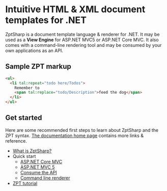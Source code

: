 <div class="homepage">

# Intuitive HTML & XML document templates for .NET

ZptSharp is a document template language & renderer for .NET.
It may be used as a **View Engine** for AS<span>P.N</span>ET MVC5 or AS<span>P.N</span>ET Core MVC.
It also comes with a command-line rendering tool and may be consumed by your own applications as an API.

<section class="sample">

## Sample ZPT markup

```html
<ul>
  <li tal:repeat="todo here/Todos">
    Remember to
    <span tal:replace="todo/Description">feed the dog</span>
  </li>
</ul>
```

</section>

<section class="get_started">

## Get started

Here are some recommended first steps to learn about ZptSharp and the ZPT syntax.
[The documentation home page] contains more links & reference.

* [What is ZptSharp?]
* Quick start
  * [ASP.NET Core MVC]
  * [ASP.NET MVC 5]
  * [Consume the API]
  * [Command line renderer]
* [ZPT tutorial]

[What is ZptSharp?]: articles/WhatIsZptSharp.md
[ASP.NET MVC 5]: articles/QuickStart/Mvc5.md
[ASP.NET Core MVC]: articles/QuickStart/MvcCore.md
[Command line renderer]: articles/QuickStart/CliApp.md
[Consume the API]: articles/QuickStart/ConsumingTheApi.md
[ZPT tutorial]: articles/ZptTutorial/index.md
[The documentation home page]: articles/index.md

</section>

</div>

